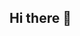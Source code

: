 ## Hi there 👋

<!--
**selinarau/selinarau** is a ✨ _special_ ✨ repository because its `README.md` (this file) appears on your GitHub profile.

- 🔭 I’m currently working on my master degree of mathematics of computing.
- 👯 I’m looking to collaborate on data analysis tasks.
- 🤔 I’m looking for help with getting experience of my field in computer science and data analysis.
- 📊 I'm interested in working with data using computer science tools.
- 📫 How to reach me: tg: @selinarautakoski
